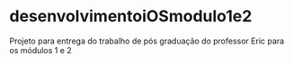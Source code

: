 # desenvolvimentoiOSmodulo1e2
Projeto para entrega do trabalho de pós graduação do professor Eric para os módulos 1 e 2
